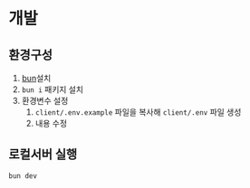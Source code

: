 # 개발

## 환경구성

1. [bun](https://bun.sh/)설치
2. `bun i` 패키지 설치
3. 환경변수 설정
   1. `client/.env.example` 파일을 복사해 `client/.env` 파일 생성
   2. 내용 수정

## 로컬서버 실행

`bun dev`

